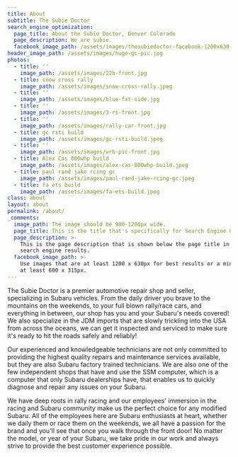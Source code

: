 ```yaml
---
title: About
subtitle: The Subie Doctor
search_engine_optimization:
  page_title: About the Subie Doctor, Denver Colorado
  page_description: We are subie.
  facebook_image_path: /assets/images/thesubiedoctor-facebook-1200x630.png
header_image_path: /assets/images/huge-gc-pic.jpg
photos:
  - title: ''
    image_path: /assets/images/22b-front.jpg
  - title: snow cross rally
    image_path: /assets/images/snow-cross-rally.jpeg
  - title: ''
    image_path: /assets/images/blue-fxt-side.jpg
  - title: ''
    image_path: /assets/images/3-rs-front.jpg
  - title: ''
    image_path: /assets/images/rally-car-front.jpg
  - title: gc rsti build
    image_path: /assets/images/gc-rsti-build.jpeg
  - title: ''
    image_path: /assets/images/wrb-pic-front.jpg
  - title: Alex Cas 800whp build
    image_path: /assets/images/alex-cas-800whp-build.jpeg
  - title: paul rand jake rcing gc
    image_path: /assets/images/paul-rand-jake-rcing-gc.jpeg
  - title: fa ets build
    image_path: /assets/images/fa-ets-build.jpeg
class: about
layout: about
permalink: /about/
_comments:
  image_path: The image should be 980-1200px wide.
  page_title: This is the title that's specifically for Search Engine Optimization.
  page_description: >-
    This is the page description that is shown below the page title in the
    search engine results.
  facebook_image_path: >-
    Use images that are at least 1200 x 630px for best results or a minimum of
    at least 600 x 315px.
---
```

The Subie Doctor is a premier automotive repair shop and seller, specializing in Subaru vehicles. From the daily driver you brave to the mountains on the weekends, to your full blown rally/race cars, and everything in between, our shop has you and your Subaru's needs covered!  We also specialize in the JDM imports that are slowly trickling into the USA from across the oceans, we can get it inspected and serviced to make sure it's ready to hit the roads safely and reliably!

Our experienced and knowledgeable technicians are not only committed to providing the highest quality repairs and maintenance services available, but they are also Subaru factory trained technicians. We are also one of the few independent shops that have and use the SSM computer, which is a computer that only Subaru dealerships have, that enables us to quickly diagnose and repair any issues on your Subaru.

We have deep roots in rally racing and our employees' immersion in the racing and Subaru community make us the perfect choice for any modified Subaru. All of the employees here are Subaru enthusiasts at heart, whether we daily them or race them on the weekends, we all have a passion for the brand and you'll see that once you walk through the front door! No matter the model, or year of your Subaru, we take pride in our work and always strive to provide the best customer experience possible.